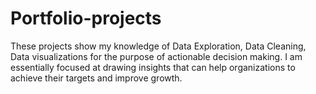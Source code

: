 # Portfolio-projects
These projects show my knowledge of Data Exploration, Data Cleaning, Data visualizations for the purpose of actionable decision making. I am essentially focused at drawing insights that can help organizations to achieve their targets and improve growth.
